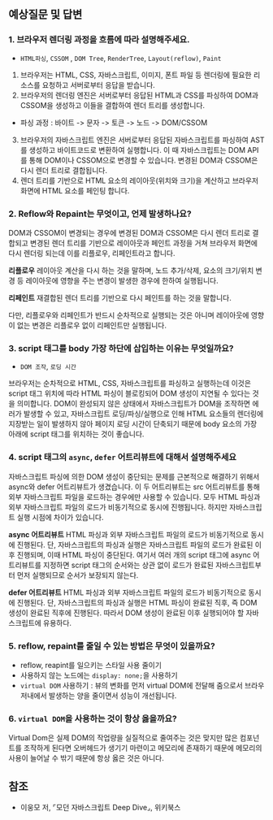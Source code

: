 ## 예상질문 및 답변

### 1. 브라우저 렌더링 과정을 흐름에 따라 설명해주세요.

- `HTML파싱`, `CSSOM` , `DOM Tree`, `RenderTree`, `Layout(reflow)`, `Paint`

1. 브라우저는 HTML, CSS, 자바스크립트, 이미지, 폰트 파일 등 렌더링에 필요한 리소스를 요청하고 서버로부터 응답을 받습니다.
2. 브라우저의 렌더링 엔진은 서버로부터 응답된 HTML과 CSS를 파싱하여 DOM과 CSSOM을 생성하고 이들을 결합하여 렌더 트리를 생성합니다.

- 파싱 과정 : 바이트 -> 문자 -> 토큰 -> 노드 -> DOM/CSSOM

3. 브라우저의 자바스크립트 엔진은 서버로부터 응답된 자바스크립트를 파싱하여 AST를 생성하고 바이트코드로 변환하여 실행합니다. 이 때 자바스크립트는 DOM API를 통해 DOM이나 CSSOM으로 변경할 수 있습니다. 변경된 DOM과 CSSOM은 다시 렌더 트리로 결합됩니다.
4. 렌더 트리를 기반으로 HTML 요소의 레이아웃(위치와 크기)을 계산하고 브라우저 화면에 HTML 요소를 페인팅 합니다.

### 2. Reflow와 Repaint는 무엇이고, 언제 발생하나요?

DOM과 CSSOM이 변경되는 경우에 변경된 DOM과 CSSOM은 다시 렌더 트리로 결합되고 변경된 렌더 트리를 기반으로 레이아웃과 페인트 과정을 거쳐 브라우저 화면에 다시 렌더링 되는데 이를 리플로우, 리페인트라고 합니다.

**리플로우**
레이아웃 계산을 다시 하는 것을 말하며, 노드 추가/삭제, 요소의 크기/위치 변경 등 레이아웃에 영향을 주는 변경이 발생한 경우에 한하여 실행됩니다.

**리페인트**
재결합된 렌더 트리를 기반으로 다시 페인트를 하는 것을 말합니다.

다만, 리플로우와 리페인트가 반드시 순차적으로 실행되는 것은 아니며 레이아웃에 영향이 없는 변경은 리플로우 없이 리페인트만 실행됩니다.

### 3. script 태그를 body 가장 하단에 삽입하는 이유는 무엇일까요?

- `DOM 조작`, `로딩 시간`

브라우저는 순차적으로 HTML, CSS, 자바스크립트를 파싱하고 실행하는데 이것은 script 태그 위치에 따라 HTML 파싱이 블로킹되어 DOM 생성이 지연될 수 있다는 것을 의미합니다. DOM이 완성되지 않은 상태에서 자바스크립트가 DOM을 조작하면 에러가 발생할 수 있고, 자바스크립트 로딩/파싱/실행으로 인해 HTML 요소들의 렌더링에 지장받는 일이 발생하지 않아 페이지 로딩 시간이 단축되기 때문에 body 요소의 가장 아래에 script 태그를 위치하는 것이 좋습니다.

### 4. script 태그의 `async`, `defer` 어트리뷰트에 대해서 설명해주세요

자바스크립트 파싱에 의한 DOM 생성이 중단되는 문제를 근본적으로 해결하기 위해서 async와 defer 어트리뷰트가 생겼습니다. 이 두 어트리뷰트는 src 어트리뷰트를 통해 외부 자바스크립트 파일을 로드하는 경우에만 사용할 수 있습니다. 모두 HTML 파싱과 외부 자바스크립트 파일의 로드가 비동기적으로 동시에 진행됩니다. 하지만 자바스크립트 실행 시점에 차이가 있습니다.

**async 어트리뷰트**
HTML 파싱과 외부 자바스크립트 파일의 로드가 비동기적으로 동시에 진행된다. 단, 자바스크립트의 파싱과 실행은 자바스크립트 파일의 로드가 완료된 이후 진행되며, 이때 HTML 파싱이 중단된다. 여기서 여러 개의 script 태그에 async 어트리뷰트를 지정하면 script 태그의 순서와는 상관 없이 로드가 완료된 자바스크립트부터 먼저 실행되므로 순서가 보장되지 않는다.

**defer 어트리뷰트**
HTML 파싱과 외부 자바스크립트 파일의 로드가 비동기적으로 동시에 진행된다. 단, 자바스크립트의 파싱과 실행은 HTML 파싱이 완료된 직후, 즉 DOM 생성이 완료된 직후에 진행된다. 따라서 DOM 생성이 완료된 이후 실행되어야 할 자바스크립트에 유용하다.

### 5. reflow, repaint를 줄일 수 있는 방법은 무엇이 있을까요?

- reflow, reapint를 일으키는 스타일 사용 줄이기
- 사용하지 않는 노드에는 `display: none;`을 사용하기
- `virtual DOM` 사용하기 : 뷰의 변화를 먼저 virtual DOM에 전달해 줌으로서 브라우저내에서 발생하는 양을 줄이면서 성능이 개선됩니다.

### 6. `virtual DOM`을 사용하는 것이 항상 옳을까요?

Virtual Dom은 실제 DOM의 작업량을 실질적으로 줄여주는 것은 맞지만 많은 컴포넌트를 조작하게 된다면 오버헤드가 생기기 마련이고 메모리에 존재하기 때문에 메모리의 사용이 늘어날 수 밖기 때문에 항상 옳은 것은 아니다.

## 참조

- 이웅모 저, ⌜모던 자바스크립트 Deep Dive⌟, 위키북스
